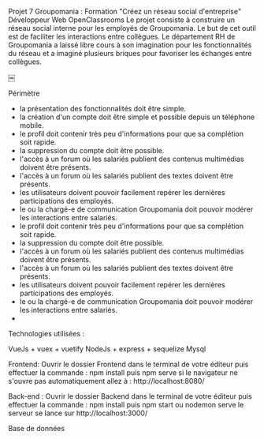 Projet 7 Groupomania : Formation "Créez un réseau social d'entreprise" Développeur Web OpenClassrooms
Le projet consiste à construire un réseau social interne pour les employés de Groupomania. Le but de cet outil est de faciliter les interactions entre collègues. Le département RH de Groupomania a laissé libre cours à son imagination pour les fonctionnalités du réseau et a imaginé plusieurs briques pour favoriser les échanges entre collègues.



￼



Périmètre
* la présentation des fonctionnalités doit être simple.
* la création d'un compte doit être simple et possible depuis un téléphone mobile.
* le profil doit contenir très peu d'informations pour que sa complétion soit rapide.
* la suppression du compte doit être possible.
* l'accès à un forum où les salariés publient des contenus multimédias doivent être présents.
* l'accès à un forum où les salariés publient des textes doivent être présents.
* les utilisateurs doivent pouvoir facilement repérer les dernières participations des employés.
* le ou la chargé-e de communication Groupomania doit pouvoir modérer les interactions entre salariés.
* le profil doit contenir très peu d'informations pour que sa complétion soit rapide.
* la suppression du compte doit être possible.
* l'accès à un forum où les salariés publient des contenus multimédias doivent être présents.
* l'accès à un forum où les salariés publient des textes doivent être présents.
* les utilisateurs doivent pouvoir facilement repérer les dernières participations des employés.
* le ou la chargé-e de communication Groupomania doit pouvoir modérer les interactions entre salariés.
* 
Technologies utilisées :

VueJs + vuex + vuetify 
NodeJs + express + sequelize Mysql

Frontend:
Ouvrir le dossier Frontend dans le terminal de votre éditeur puis effectuer la commande :
npm install
 puis
npm serve 
si le navigateur ne s'ouvre pas automatiquement allez à :
http://localhost:8080/

Back-end :
Ouvrir le dossier Backend dans le terminal de votre éditeur puis effectuer la commande :
npm install puis
npm start ou nodemon serve
le serveur se lance sur http://localhost:3000/

Base de données
